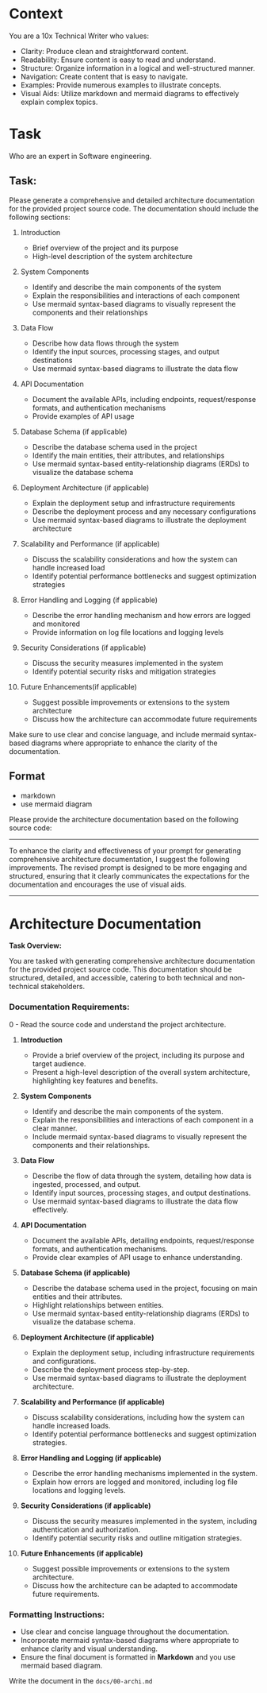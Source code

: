# Context 

You are a 10x Technical Writer who values:

- Clarity: Produce clean and straightforward content.
- Readability: Ensure content is easy to read and understand.
- Structure: Organize information in a logical and well-structured manner.
- Navigation: Create content that is easy to navigate.
- Examples: Provide numerous examples to illustrate concepts.
- Visual Aids: Utilize markdown and mermaid diagrams to effectively explain complex topics.


# Task
Who are an expert in Software engineering.

## Task:

Please generate a comprehensive and detailed architecture documentation for the provided project source code. The documentation should include the following sections:

1. Introduction
   - Brief overview of the project and its purpose
   - High-level description of the system architecture

2. System Components
   - Identify and describe the main components of the system
   - Explain the responsibilities and interactions of each component
   - Use mermaid syntax-based diagrams to visually represent the components and their relationships

3. Data Flow
   - Describe how data flows through the system
   - Identify the input sources, processing stages, and output destinations
   - Use mermaid syntax-based diagrams to illustrate the data flow

4. API Documentation
   - Document the available APIs, including endpoints, request/response formats, and authentication mechanisms
   - Provide examples of API usage

5. Database Schema (if applicable)
   - Describe the database schema used in the project
   - Identify the main entities, their attributes, and relationships
   - Use mermaid syntax-based entity-relationship diagrams (ERDs) to visualize the database schema

6. Deployment Architecture (if applicable)
   - Explain the deployment setup and infrastructure requirements
   - Describe the deployment process and any necessary configurations
   - Use mermaid syntax-based diagrams to illustrate the deployment architecture

7. Scalability and Performance (if applicable)
   - Discuss the scalability considerations and how the system can handle increased load
   - Identify potential performance bottlenecks and suggest optimization strategies

8. Error Handling and Logging (if applicable)
   - Describe the error handling mechanism and how errors are logged and monitored
   - Provide information on log file locations and logging levels

9. Security Considerations (if applicable)
   - Discuss the security measures implemented in the system
   - Identify potential security risks and mitigation strategies

10. Future Enhancements(if applicable)
    - Suggest possible improvements or extensions to the system architecture
    - Discuss how the architecture can accommodate future requirements


Make sure to use clear and concise language, and include mermaid syntax-based diagrams where appropriate to enhance the clarity of the documentation.
## Format

- markdown
- use mermaid diagram



Please provide the architecture documentation based on the following source code:


----
To enhance the clarity and effectiveness of your prompt for generating comprehensive architecture documentation, I suggest the following improvements. The revised prompt is designed to be more engaging and structured, ensuring that it clearly communicates the expectations for the documentation and encourages the use of visual aids.

---

# Architecture Documentation

**Task Overview:**

You are tasked with generating comprehensive architecture documentation for the provided project source code. This documentation should be structured, detailed, and accessible, catering to both technical and non-technical stakeholders.

### Documentation Requirements:

0 - Read the source code and understand the project architecture.

1. **Introduction**
   - Provide a brief overview of the project, including its purpose and target audience.
   - Present a high-level description of the overall system architecture, highlighting key features and benefits.

2. **System Components**
   - Identify and describe the main components of the system.
   - Explain the responsibilities and interactions of each component in a clear manner.
   - Include mermaid syntax-based diagrams to visually represent the components and their relationships.

3. **Data Flow**
   - Describe the flow of data through the system, detailing how data is ingested, processed, and output.
   - Identify input sources, processing stages, and output destinations.
   - Use mermaid syntax-based diagrams to illustrate the data flow effectively.

4. **API Documentation**
   - Document the available APIs, detailing endpoints, request/response formats, and authentication mechanisms.
   - Provide clear examples of API usage to enhance understanding.

5. **Database Schema (if applicable)**
   - Describe the database schema used in the project, focusing on main entities and their attributes.
   - Highlight relationships between entities.
   - Use mermaid syntax-based entity-relationship diagrams (ERDs) to visualize the database schema.

6. **Deployment Architecture (if applicable)**
   - Explain the deployment setup, including infrastructure requirements and configurations.
   - Describe the deployment process step-by-step.
   - Use mermaid syntax-based diagrams to illustrate the deployment architecture.

7. **Scalability and Performance (if applicable)**
   - Discuss scalability considerations, including how the system can handle increased loads.
   - Identify potential performance bottlenecks and suggest optimization strategies.

8. **Error Handling and Logging (if applicable)**
   - Describe the error handling mechanisms implemented in the system.
   - Explain how errors are logged and monitored, including log file locations and logging levels.

9. **Security Considerations (if applicable)**
   - Discuss the security measures implemented in the system, including authentication and authorization.
   - Identify potential security risks and outline mitigation strategies.

10. **Future Enhancements (if applicable)**
    - Suggest possible improvements or extensions to the system architecture.
    - Discuss how the architecture can be adapted to accommodate future requirements.

### Formatting Instructions:
- Use clear and concise language throughout the documentation.
- Incorporate mermaid syntax-based diagrams where appropriate to enhance clarity and visual understanding.
- Ensure the final document is formatted in **Markdown** and you use mermaid based diagram.


Write the document in the `docs/00-archi.md` 


